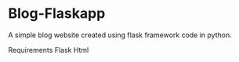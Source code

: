 # Blog-Flaskapp
A simple blog website created using flask framework code in python.

Requirements
Flask 
Html
